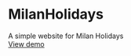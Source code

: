 # MilanHolidays
A simple website for Milan Holidays<br />
<a href="https://mrjeyhun.github.io/MilanHolidays/">View demo</a>

